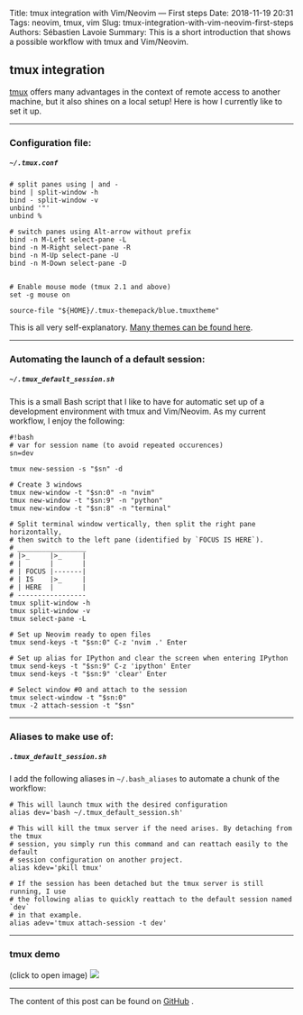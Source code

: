 Title: tmux integration with Vim/Neovim — First steps
Date: 2018-11-19 20:31
Tags: neovim, tmux, vim
Slug: tmux-integration-with-vim-neovim-first-steps
Authors: Sébastien Lavoie
Summary: This is a short introduction that shows a possible workflow with tmux and Vim/Neovim.

## tmux integration

[tmux](https://github.com/tmux/tmux) offers many advantages in the context of remote access to another machine, but it also shines on a local setup! Here is how I currently like to set it up.

---

### Configuration file:
##### `~/.tmux.conf`

~~~~{.bash}
# split panes using | and -
bind | split-window -h
bind - split-window -v
unbind '"'
unbind %

# switch panes using Alt-arrow without prefix
bind -n M-Left select-pane -L
bind -n M-Right select-pane -R
bind -n M-Up select-pane -U
bind -n M-Down select-pane -D


# Enable mouse mode (tmux 2.1 and above)
set -g mouse on

source-file "${HOME}/.tmux-themepack/blue.tmuxtheme"
~~~~


This is all very self-explanatory. [Many themes can be found here](https://github.com/jimeh/tmux-themepack).

---

### Automating the launch of a default session:
##### `~/.tmux_default_session.sh`
This is a small Bash script that I like to have for automatic set up of a development environment with tmux and Vim/Neovim. As my current workflow, I enjoy the following:

~~~~{.bash}
#!bash
# var for session name (to avoid repeated occurences)
sn=dev

tmux new-session -s "$sn" -d

# Create 3 windows
tmux new-window -t "$sn:0" -n "nvim"
tmux new-window -t "$sn:9" -n "python"
tmux new-window -t "$sn:8" -n "terminal"

# Split terminal window vertically, then split the right pane horizontally,
# then switch to the left pane (identified by `FOCUS IS HERE`).
# _________________
# |>_     |>_     |
# |       |       |
# | FOCUS |-------|
# | IS    |>_     |
# | HERE  |       |
# -----------------
tmux split-window -h
tmux split-window -v
tmux select-pane -L

# Set up Neovim ready to open files
tmux send-keys -t "$sn:0" C-z 'nvim .' Enter

# Set up alias for IPython and clear the screen when entering IPython
tmux send-keys -t "$sn:9" C-z 'ipython' Enter
tmux send-keys -t "$sn:9" 'clear' Enter

# Select window #0 and attach to the session
tmux select-window -t "$sn:0"
tmux -2 attach-session -t "$sn"
~~~~

---

### Aliases to make use of:
##### `.tmux_default_session.sh`
I add the following aliases in `~/.bash_aliases` to automate a chunk of the workflow:

~~~~{.bash}
# This will launch tmux with the desired configuration
alias dev='bash ~/.tmux_default_session.sh'

# This will kill the tmux server if the need arises. By detaching from the tmux
# session, you simply run this command and can reattach easily to the default
# session configuration on another project.
alias kdev='pkill tmux'

# If the session has been detached but the tmux server is still running, I use
# the following alias to quickly reattach to the default session named `dev`
# in that example.
alias adev='tmux attach-session -t dev'
~~~~

---

### tmux demo

(click to open image)
<a href="{static}/images/posts/0001_tmux-integration-with-vim/tmux-demo.gif"><img src="{static}/images/posts/0001_tmux-integration-with-vim/tmux-demo.gif" class="max-size-img-post"></a>

---

The content of this post can be found on [GitHub](https://github.com/sglavoie/better-vim-experience#tmux-integration) <i class="fab fa-github-alt"></i> .
